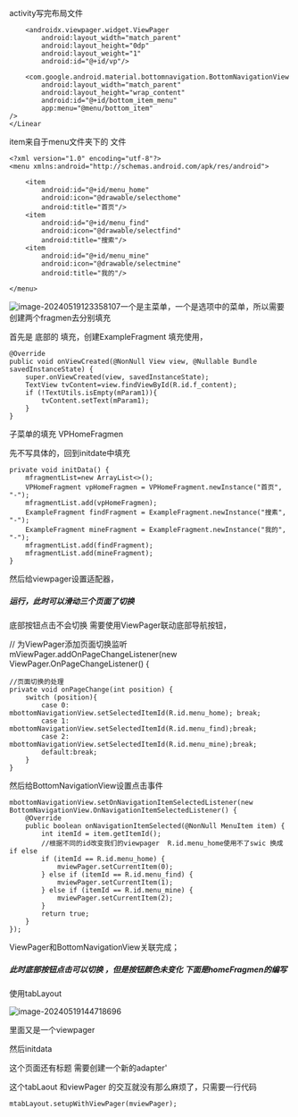 activity写完布局文件

```
    <androidx.viewpager.widget.ViewPager
        android:layout_width="match_parent"
        android:layout_height="0dp"
        android:layout_weight="1"
        android:id="@+id/vp"/>
    
    <com.google.android.material.bottomnavigation.BottomNavigationView
        android:layout_width="match_parent"
        android:layout_height="wrap_content"
        android:id="@+id/bottom_item_menu"
        app:menu="@menu/bottom_item"
/>
</Linear
```

item来自于menu文件夹下的 文件

```
<?xml version="1.0" encoding="utf-8"?>
<menu xmlns:android="http://schemas.android.com/apk/res/android">

    <item
        android:id="@+id/menu_home"
        android:icon="@drawable/selecthome"
        android:title="首页"/>
    <item
        android:id="@+id/menu_find"
        android:icon="@drawable/selectfind"
        android:title="搜索"/>
    <item
        android:id="@+id/menu_mine"
        android:icon="@drawable/selectmine"
        android:title="我的"/>

</menu>
```



![image-20240519123358107](C:\Users\Administrator\AppData\Roaming\Typora\typora-user-images\image-20240519123358107.png)一个是主菜单，一个是选项中的菜单，所以需要创建两个fragmen去分别填充

首先是 底部的 填充，创建ExampleFragment 填充使用，

```
@Override
public void onViewCreated(@NonNull View view, @Nullable Bundle savedInstanceState) {
    super.onViewCreated(view, savedInstanceState);
    TextView tvContent=view.findViewById(R.id.f_content);
    if (!TextUtils.isEmpty(mParam1)){
        tvContent.setText(mParam1);
    }
}
```

子菜单的填充 VPHomeFragmen

先不写具体的，回到initdate中填充

```
private void initData() {
    mfragmentList=new ArrayList<>();
    VPHomeFragment vpHomeFragmen = VPHomeFragment.newInstance("首页", "-");
    mfragmentList.add(vpHomeFragmen);
    ExampleFragment findFragment = ExampleFragment.newInstance("搜素", "-");
    ExampleFragment mineFragment = ExampleFragment.newInstance("我的", "-");
    mfragmentList.add(findFragment);
    mfragmentList.add(mineFragment);
}
```

然后给viewpager设置适配器，	

##### 运行，此时可以滑动三个页面了切换

底部按钮点击不会切换  需要使用ViewPager联动底部导航按钮，

// 为ViewPager添加页面切换监听
 mViewPager.addOnPageChangeListener(new ViewPager.OnPageChangeListener() {

```
//页面切换的处理
private void onPageChange(int position) {
    switch (position){
        case 0: mbottomNavigationView.setSelectedItemId(R.id.menu_home); break;
        case 1: mbottomNavigationView.setSelectedItemId(R.id.menu_find);break;
        case 2: mbottomNavigationView.setSelectedItemId(R.id.menu_mine);break;
        default:break;
    }
}
```

然后给BottomNavigationView设置点击事件

```
mbottomNavigationView.setOnNavigationItemSelectedListener(new BottomNavigationView.OnNavigationItemSelectedListener() {
    @Override
    public boolean onNavigationItemSelected(@NonNull MenuItem item) {
        int itemId = item.getItemId();
        //根据不同的id改变我们的viewpager  R.id.menu_home使用不了swic 换成if else
        if (itemId == R.id.menu_home) {
            mviewPager.setCurrentItem(0);
        } else if (itemId == R.id.menu_find) {
            mviewPager.setCurrentItem(1);
        } else if (itemId == R.id.menu_mine) {
            mviewPager.setCurrentItem(2);
        }
        return true;
    }
});
```

ViewPager和BottomNavigationView关联完成； 

##### 此时底部按钮点击可以切换 ，但是按钮颜色未变化 下面是homeFragmen的编写

使用tabLayout

![image-20240519144718696](C:\Users\Administrator\AppData\Roaming\Typora\typora-user-images\image-20240519144718696.png)

里面又是一个viewpager

然后initdata

这个页面还有标题 需要创建一个新的adapter'

这个tabLaout 和viewPager 的交互就没有那么麻烦了，只需要一行代码

```
mtabLayout.setupWithViewPager(mviewPager);
```